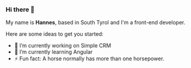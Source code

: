 ### Hi there 👋

My name is **Hannes**, based in South Tyrol and I'm a front-end developer.

Here are some ideas to get you started:

- 🔭 I’m currently working on Simple CRM
- 🌱 I’m currently learning Angular
- ⚡ Fun fact: A horse normally has more than one horsepower.
